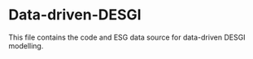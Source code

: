 # Data-driven-DESGI
This file contains the code and ESG data source for data-driven DESGI modelling.
